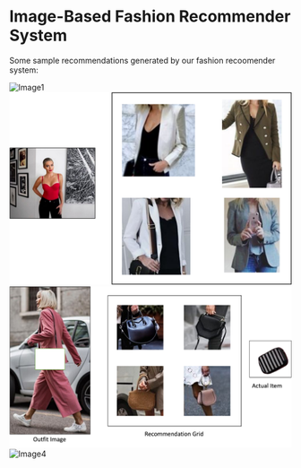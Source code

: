 # Image-Based Fashion Recommender System


Some sample recommendations generated by our fashion recoomender system: <br>

![Image1](images/rec1.png)
![Image2](images/rec2.png)
![Image3](images/cwg1.png)
![Image4](images/ctl1.png)
